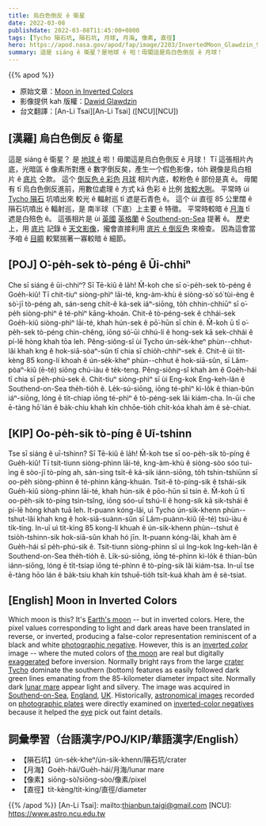 ```yaml
---
title: 烏白色倒反 ê 衛星
date: 2022-03-08
publishdate: 2022-03-08T11:45:00+0800
tags: [Tycho 隕石坑, 隕石坑, 月球, 月海, 像素, 直徑]
hero: https://apod.nasa.gov/apod/fap/image/2203/InvertedMoon_Glawdzin_960.jpg
summary: 這是 siáng ê 衛星？是地球 ê 啦！毋閣這是烏白色倒反 ê 月球！
---
```


{{% apod %}}

- 原始文章：[Moon in Inverted Colors](https://apod.nasa.gov/apod/ap220308.html)
- 影像提供 kah 版權：[Dawid Glawdzin](mailto:dglawdzin@gmail.com)
- 台文翻譯：[An-Li Tsai][An-Li Tsai] ([NCU][NCU])

## [漢羅] 烏白色倒反 ê 衛星
這是 siáng ê 衛星？
是 [地球 ê][Earth's moon] 啦！毋閣這是烏白色倒反 ê 月球！
Tī 這張相片內底，光暗區 ê 像素所對應 ê 數字倒反矣，產生一个假色影像，to̍h 親像是烏白相片 ê [底片][photographic negative] 仝款。
這个 [倒反色 ê 彩色][inverted *color*] [月球][the moon] 相片內底，較粉色 ê 部份是真 ê。
毋閣有 tī 烏白色倒反進前，用數位處理 ê 方式 kā 色彩 ê 比例 [放較大咧][exaggerated]。
平常時 ùi [Tycho 隕石][crater Tycho] 坑噴出來 較光 ê 輻射巡 tī 遮是石青色 ê。
這个 ùi 直徑 85 公里闊 ê 隕石坑噴出 ê 輻射巡，是 南半球（下底）上主要 ê 特徵。
平常時較暗 ê [月海][lunar mare] tī 遮是白殕色 ê。
這張相片是 ùi [英國][UK] [英格蘭][England] ê [Southend-on-Sea][Southend-on-Sea] 提著 ê。
歷史上，用 [底片][photographic plates] 記錄 ê [天文影像][astronomical images]，攏會直接利用 [底片 ê 倒反色][inverted-color negatives] 來檢查。
因為這會當予咱 ê [目睭][eye] 較緊揣著一寡較暗 ê 細節。


## [POJ] O͘-pe̍h-sek tò-péng ê Ūi-chhiⁿ
Che sī siáng ê ūi-chhiⁿ?
Sī Tē-kiû ê la̍h!
M̄-koh che sī o͘-pe̍h-sek tò-péng ê Goe̍h-kiû!
Tī chit-tiuⁿ siòng-phìⁿ lāi-té, kng-àm-khù ê siòng-sò͘ só͘ tùi-èng ê sò͘-jī tò-péng ah, sán-seng chi̍t-ê ká-sek iáⁿ-siōng, to̍h chhin-chhiūⁿ sī o͘-pe̍h siòng-phìⁿ ê té-phìⁿ kāng-khoán.
Chit-ê tò-péng-sek ê chhái-sek Goe̍h-kiû siòng-phìⁿ lāi-té, khah hún-sek ê pō͘-hūn sī chin ê.
M̄-koh ū tī o͘-pe̍h-sek tò-péng chìn-chêng, iōng só͘-ūi chhú-lí ê hong-sek kā sek-chhái ê pí-lē hòng khah tōa leh.
Pêng-siông-sî ùi Tycho ún-se̍k-kheⁿ phùn--chhut-lâi khah kng ê hok-siā-sòaⁿ-sûn tī chia sī chio̍h-chhiⁿ-sek ê.
Chit-ê ùi ti̍t-kèng 85 kong-lí khoah ê ún-se̍k-kheⁿ phùn--chhut ê hok-siā-sûn, sī Lâm-pòaⁿ-kiû (ē-té) siōng chú-iàu ê te̍k-teng.
Pêng-siông-sî khah àm ê Goe̍h-hái tī chia sī pe̍h-phú-sek ê.
Chit-tiuⁿ siòng-phìⁿ sī ùi Eng-kok Eng-keh-lân ê Southend-on-Sea the̍h-tio̍h ê.
Le̍k-sú-siōng, iōng té-phìⁿ kì-lo̍k ê thian-bûn iáⁿ-siōng, lóng ē ti̍t-chiap iōng té-phìⁿ ê tò-péng-sek lâi kiám-cha.
In-ūi che ē-tàng hō͘ lán ê ba̍k-chiu khah kín chhōe-tio̍h chi̍t-kóa khah àm ê sè-chiat.

## [KIP] Oo-pe̍h-sik tò-píng ê Uī-tshinn
Tse sī siáng ê uī-tshinn?
Sī Tē-kiû ê la̍h!
M̄-koh tse sī oo-pe̍h-sik tò-píng ê Gue̍h-kiû!
Tī tsit-tiunn siòng-phìnn lāi-té, kng-àm-khù ê siòng-sòo sóo tuì-ìng ê sòo-jī tò-píng ah, sán-sing tsi̍t-ê ká-sik iánn-siōng, to̍h tshin-tshiūnn sī oo-pe̍h siòng-phìnn ê té-phìnn kāng-khuán.
Tsit-ê tò-píng-sik ê tshái-sik Gue̍h-kiû siòng-phìnn lāi-té, khah hún-sik ê pōo-hūn sī tsin ê.
M̄-koh ū tī oo-pe̍h-sik tò-píng tsìn-tsîng, iōng sóo-uī tshú-lí ê hong-sik kā sik-tshái ê pí-lē hòng khah tuā leh.
It-puann kóng-lâi, uì Tycho ún-si̍k-khenn phùn--tshut-lâi khah kng ê hok-siā-suànn-sûn sī Lâm-puànn-kiû (ē-té) tsú-iàu ê ti̍k-ting.
In-uī uì ti̍t-kìng 85 kong-lí khuah ê ún-si̍k-khenn phùn--tshut ê tsio̍h-tshinn-sik hok-siā-sûn khah hó jīn.
It-puann kóng-lâi, khah àm ê Gue̍h-hái sī pe̍h-phú-sik ê.
Tsit-tiunn siòng-phìnn sī uì Ing-kok Ing-keh-lân ê Southend-on-Sea the̍h-tio̍h ê.
Li̍k-sú-siōng, iōng té-phìnn kì-lo̍k ê thian-bûn iánn-siōng, lóng ē ti̍t-tsiap iōng té-phìnn ê tò-píng-sik lâi kiám-tsa.
In-uī tse ē-tàng hōo lán ê ba̍k-tsiu khah kín tshuē-tio̍h tsi̍t-kuá khah àm ê sè-tsiat.

## [English] Moon in Inverted Colors
Which moon is this?
It's [Earth's moon][Earth's moon] -- but in inverted colors.
Here, the pixel values corresponding to light and dark areas have been translated in reverse, or inverted, producing a false-color representation reminiscent of a black and white [photographic negative][photographic negative].
However, this is an [inverted *color*][inverted *color*] image -- where the muted colors of [the moon][the moon] are real but digitally [exaggerated][exaggerated] before inversion.
Normally bright rays from the large [crater Tycho][crater Tycho] dominate the southern (bottom) features as easily followed dark green lines emanating from the 85-kilometer diameter impact site.
Normally dark [lunar mare][lunar mare] appear light and silvery.
The image was acquired in [Southend-on-Sea][Southend-on-Sea], [England][England], [UK][UK].
Historically, [astronomical images][astronomical images] recorded on [photographic plates][photographic plates] were directly examined on [inverted-color negatives][inverted-color negatives] because it helped the [eye][eye] pick out faint details.

## 詞彙學習（台語漢字/POJ/KIP/華語漢字/English）
- 【隕石坑】ún-se̍k-kheⁿ/ún-si̍k-khenn/隕石坑/crater
- 【月海】Goe̍h-hái/Gue̍h-hái/月海/lunar mare
- 【像素】siōng-sò͘/siōng-sòo/像素/pixel
- 【直徑】ti̍t-kèng/ti̍t-kìng/直徑/diameter


{{% /apod %}}
[An-Li Tsai]: mailto:thianbun.taigi@gmail.com
[NCU]: https://www.astro.ncu.edu.tw

[copyright]: https://apod.nasa.gov/apod/fap/lib/about_apod.html#srapply

[Earth's moon]:https://moon.nasa.gov/
[photographic negative]:https://en.wikipedia.org/wiki/Negative_(photography)
[inverted *color*]:https://www.quora.com/How-exactly-does-color-inversion-work
[the moon]:https://apod.nasa.gov/apod/ap160201.html
[exaggerated]:https://apod.nasa.gov/apod/ap210831.html
[crater Tycho]:https://en.wikipedia.org/wiki/Tycho_(lunar_crater)
[lunar mare]:https://en.wikipedia.org/wiki/Lunar_mare#/media/File:Moon_names.svg
[Southend-on-Sea]:https://youtu.be/rv_fuDFxhWc
[England]:https://en.wikipedia.org/wiki/England
[UK]:https://en.wikipedia.org/wiki/United_Kingdom
[astronomical images]:https://apod.nasa.gov/apod/ap200426.html
[photographic plates]:https://www.atnf.csiro.au/outreach/education/senior/astrophysics/photometry_photographicastro.html
[inverted-color negatives]:https://i.ytimg.com/vi/8T6cPfb5fXg/maxresdefault.jpg
[eye]:https://www.nei.nih.gov/learn-about-eye-health/healthy-vision/how-eyes-work

